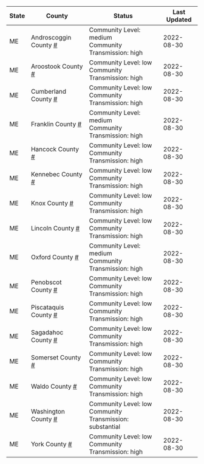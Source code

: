 State | County | Status | Last Updated
--- | --- | --- | --- 
ME | Androscoggin County <a href="#androscoggin_county">#</a> | <a name="androscoggin_county"></a>Community Level: medium<br/>Community Transmission: high | 2022-08-30
ME | Aroostook County <a href="#aroostook_county">#</a> | <a name="aroostook_county"></a>Community Level: low<br/>Community Transmission: high | 2022-08-30
ME | Cumberland County <a href="#cumberland_county">#</a> | <a name="cumberland_county"></a>Community Level: low<br/>Community Transmission: high | 2022-08-30
ME | Franklin County <a href="#franklin_county">#</a> | <a name="franklin_county"></a>Community Level: medium<br/>Community Transmission: high | 2022-08-30
ME | Hancock County <a href="#hancock_county">#</a> | <a name="hancock_county"></a>Community Level: low<br/>Community Transmission: high | 2022-08-30
ME | Kennebec County <a href="#kennebec_county">#</a> | <a name="kennebec_county"></a>Community Level: low<br/>Community Transmission: high | 2022-08-30
ME | Knox County <a href="#knox_county">#</a> | <a name="knox_county"></a>Community Level: low<br/>Community Transmission: high | 2022-08-30
ME | Lincoln County <a href="#lincoln_county">#</a> | <a name="lincoln_county"></a>Community Level: low<br/>Community Transmission: high | 2022-08-30
ME | Oxford County <a href="#oxford_county">#</a> | <a name="oxford_county"></a>Community Level: medium<br/>Community Transmission: high | 2022-08-30
ME | Penobscot County <a href="#penobscot_county">#</a> | <a name="penobscot_county"></a>Community Level: low<br/>Community Transmission: high | 2022-08-30
ME | Piscataquis County <a href="#piscataquis_county">#</a> | <a name="piscataquis_county"></a>Community Level: low<br/>Community Transmission: high | 2022-08-30
ME | Sagadahoc County <a href="#sagadahoc_county">#</a> | <a name="sagadahoc_county"></a>Community Level: low<br/>Community Transmission: high | 2022-08-30
ME | Somerset County <a href="#somerset_county">#</a> | <a name="somerset_county"></a>Community Level: low<br/>Community Transmission: high | 2022-08-30
ME | Waldo County <a href="#waldo_county">#</a> | <a name="waldo_county"></a>Community Level: low<br/>Community Transmission: high | 2022-08-30
ME | Washington County <a href="#washington_county">#</a> | <a name="washington_county"></a>Community Level: low<br/>Community Transmission: substantial | 2022-08-30
ME | York County <a href="#york_county">#</a> | <a name="york_county"></a>Community Level: low<br/>Community Transmission: high | 2022-08-30
